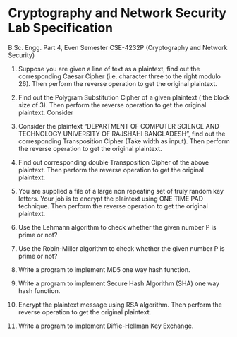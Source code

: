 # Cryptography and Network Security Lab Specification


B.Sc. Engg. Part 4, Even Semester CSE-4232P (Cryptography and Network Security)


1.	Suppose you are given a line of text as a plaintext, find out the corresponding Caesar Cipher (i.e. character three to the right modulo 26). Then perform the reverse operation to get the original plaintext.

2.	Find out the Polygram Substitution Cipher of a given plaintext ( the block size of 3). Then perform the reverse operation to get the original plaintext. Consider


3.	Consider the plaintext “DEPARTMENT OF COMPUTER SCIENCE AND TECHNOLOGY UNIVERSITY OF RAJSHAHI BANGLADESH”, find out the corresponding Transposition Cipher (Take width as input). Then perform the reverse operation to get the original plaintext.


4.	Find out corresponding double Transposition Cipher of the above plaintext. Then perform the reverse operation to get the original plaintext.


5.	You are supplied a file of a large non repeating set of truly random key letters. Your job is to encrypt the plaintext using ONE TIME PAD technique. Then perform the reverse operation to get the original plaintext.

6.	Use the Lehmann algorithm to check whether the given number P is prime or not?


7.	Use the Robin-Miller algorithm to check whether the given number P is prime or not?  

8.	Write a program to implement MD5 one way hash function.


9.	Write a program to implement Secure Hash Algorithm (SHA) one way hash function.


10.	Encrypt the plaintext message using RSA algorithm. Then perform the reverse operation to get the original plaintext.

11.	Write a program to implement Diffie-Hellman Key Exchange.

